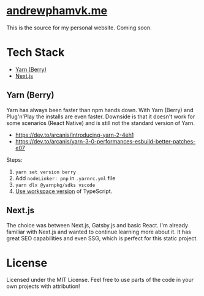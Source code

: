 # [andrewphamvk.me](https://www.andrewphamvk.me/)

This is the source for my personal website. Coming soon.

# Tech Stack

- [Yarn (Berry)](#yarn-berry)
- [Next.js](#nextjs)

## Yarn (Berry)

Yarn has always been faster than npm hands down. With Yarn (Berry) and Plug'n'Play the installs are even faster. Downside is that it doesn't work for some scenarios (React Native) and is still not the standard version of Yarn.

- https://dev.to/arcanis/introducing-yarn-2-4eh1
- https://dev.to/arcanis/yarn-3-0-performances-esbuild-better-patches-e07

Steps: 

1. `yarn set version berry`
2. Add `nodeLinker: pnp` in `.yarnrc.yml` file
3. `yarn dlx @yarnpkg/sdks vscode`
4. [Use workspace version](https://code.visualstudio.com/docs/typescript/typescript-compiling#_using-the-workspace-version-of-typescript) of TypeScript.


## Next.js

The choice was between Next.js, Gatsby.js and basic React. I'm already familiar with Next.js and wanted to continue learning more about it. It has great SEO capabilities and even SSG, which is perfect for this static project.

# License

Licensed under the MIT License. Feel free to use parts of the code in your own projects with attribution!
